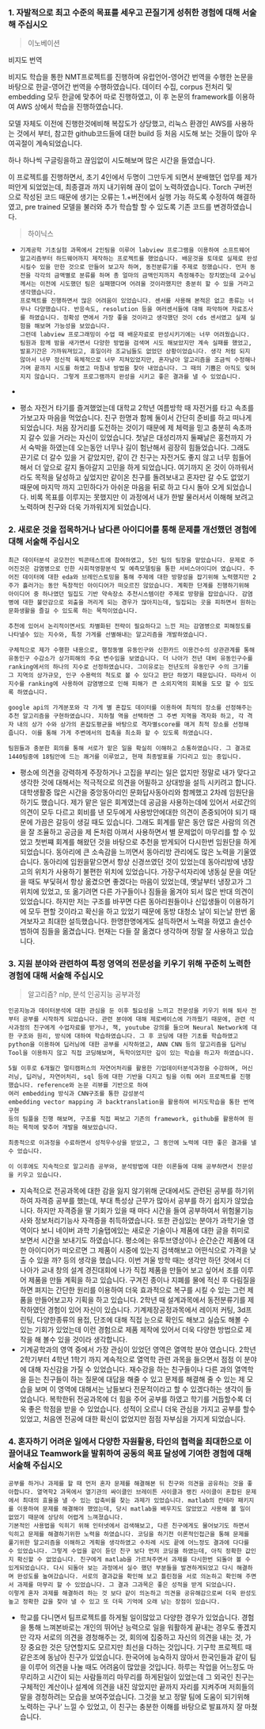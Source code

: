 ### 1. 자발적으로 최고 수준의 목표를 세우고 끈질기게 성취한 경험에 대해 서술해 주십시오

> 이노베이션

비지도 번역

비지도 학습을 통한 NMT프로젝트를 진행하며 유럽언어-영어간 번역을 수행한 논문을 바탕으로 한글-영어간 번역을 수행하였습니다. 데이터 수집, corpus 전처리 및 embedding 모두 한글에 맞추어 따로 진행하였고, 이 후 논문의 framework를 이용하여 AWS 상에서 학습을 진행하였습니다. 

모델 자체도 이전에 진행한것에비해 복잡도가 상당했고, 리눅스 환경인 AWS를 사용하는 것에서 부터, 참고한 github코드들에 대한 build 등 처음 시도해 보는 것들이 많아 우여곡절이 계속되었습니다. 

하나 하나씩 구글링을하고 끊임없이 시도해보며 많은 시간을 들였습니다. 

이 프로젝트를 진행하면서, 초기 4인에서 두명이 그만두게 되면서 분배했던 업무를 제가 떠안게 되었었는데, 최종결과 까지 내기위해 끊이 없이 노력하였습니다. Torch 구버전으로 작성된 코드 때문에 생기는 오류는 1.+버전에서 실행 가능 하도록 수정하여 해결하였고, pre trained 모델을 불러와 추가 학습할 할 수 있도록 기존 코드를 변경하였습니다. 

> 하이닉스

- ```
  기계공학 기초실험 과목에서 2인팀을 이루어 labview 프로그램을 이용하여 소프트웨어 알고리즘부터 하드웨어까지 제작하는 프로젝트를 했었습니다. 배운것을 토데로 실제로 완성시킬수 있을 만한 것으로 만들어 보고자 하며, 동전분류기를 주제로 정했습니다. 먼저 동전을 각각의 금액별로 분류를 하며 총 얼마의 금액인지까지 측정해주는 장치였는데 교수님께서는 이전에 시도했던 팀은 실패했다며 어려울 것이라했지만 충분히 할 수 있을 거라고 생각했습니다. 
  프로젝트를 진행하면서 많은 어려움이 있었습니다. 센서를 사용해 본적은 없고 종류는 너무나 다양했습니다. 반응속도, resolution 등을 여러센서들에 대해 파악하며 자료조사를 하였습니다. 정확성 면에서 가장 좋을 것이라고 생각했던 것이 cds 센서였고 실제 실험을 해보며 가능성을 보았습니다.
  그런데 labview 프로그래밍이 수업 때 배운자료로 완성시키기에는 너무 어려웠습니다. 팀원과 함께 밤을 새가면서 다양한 방법을 검색며 시도 해보았지만 계속 실패를 했었고, 발표기간은 가까워져있고, 휴일이라 조교님들도 없었던 상황이었습니다. 생각 처럼 되지 않아서 너무 정신적 육체적으로 너무 지쳐있었지만, 혼자남아 알고리즘을 조금씩 수정해나가며 끝까지 시도를 하였고 마침내 방법을 찾아 내었습니다. 그 때의 기쁨은 아직도 잊혀지지 않습니다. 그렇게 프로그램까지 완성을 시키고 좋은 결과를 낼 수 있었습니다. 
  ```
  
- 
  
- 평소 자전거 타기를 즐겨했었는데 대학교 2학년 여름방학 때 자전거를 타고 속초를 가보고자 마음을 먹었습니다. 친구 한명과 함께 둘이서 간단히 준비를 하고 떠나게 되었습니다. 처음 장거리를 도전하는 것이기 때문에 제 체력을 믿고 충분히 속초까지 갈수 있을 거라는 자신이 있었습니다. 첫날은 대성리까지 둘째날은 홍천까지 가서 숙박을 하였는데 오는동안 너무나 길이 험난해서 굉장히 힘들었습니다. 그래도 끈기로 더 갈수 있을 거 같았지만, 같이 간 친구는 자전거도 좋지 않고 너무 힘들어 해서 더 앞으로 갈지 돌아갈지 고민을 하게 되었습니다. 여기까지 온 것이 아까워서라도 목적을 달성하고 싶었지만 같이온 친구를 돌려보내고 혼자만 갈 수도 없었기 때문에 마지막 까지 고민하다가 아쉬운 마음을 뒤로 하고 다시 돌아 오게 되었습니다. 비록 목표를 이루지는 못했지만 이 과정에서 내가 한발 물러서서 이해해 보려고 노력하며 친구와 더욱  가까워지게 되었습니다.

### 2. 새로운 것을 접목하거나 남다른 아이디어를 통해 문제를 개선했던 경험에 대해 서술해 주십시오

```
최근 데이터분석 공모전인 빅콘테스트에 참여하였고, 5인 팀의 팀장을 맡았습니다. 문제로 주어진것은 감염병으로 인한 사회적영향분석 및 예측모델링을 통한 서비스아이디어 였습니다. 주어진 데이터에 대한 eda와 브레인스토밍을 통해 주제에 대한 방향성을 잡기위해 노력했지만 2주가 흘러가는 동안 독창적인 아이디어가 떠오르진 않았습니다. 계획한 단계를 진행하기위해 아이디어 중 하나였던 밀집도 기반 약속장소 추천시스템이란 주제로 방향을 잡았습니다. 감염병에 대한 불안감으로 외출을 꺼리게 되는 경우가 많아지는데, 밀집되는 곳을 피하면서 원하는 문화생활을 즐길 수 있도록 하는 목적이었습니다.

추천에 있어서 논리적이면서도 차별화된 전략이 필요하다고 느낀 저는 감염병으로 피해정도를 나타낼수 있는 지수와, 특정 가게를 선별해내는 알고리즘을 개발하였습니다.  

구체적으로 제가 수행한 내용으로, 행정동별 유동인구와 신한카드 이용건수의 상관관계를 통해 유동인구 수감소가 상가피해의 주요 변수임을 보였습니다. 더 나아가 전년 대비 유동인구수를 ranking에서의 하나의 지수로 선정하였습니다. 그이유로는 전년도의 유동인구 수의 크기를 그 지역의 상가규모, 인구 수용력의 척도로 볼 수 있다고 판단 하였기 때문입니다. 따라서 이 지수를 ranking에 사용하여 감염병으로 인해 피해가 큰 소외지역의 회복을 도모 할 수 있도록 하였습니다.

google api의 가게분포와 각 가게 별 혼잡도 데이터를 이용하여 최적의 장소를 선정해주는 추천 알고리즘을 구현하였습니다. 지하철 역을 선택하면 그 주변 지역을 격자화 하고, 각 격자 내의 상가 수와 상가의 혼잡도평균을 바탕으로 격자별score를 매겨 최적 장소를 선정해 줍니다. 이를 통해 가게 주변에서의 접촉을 최소화 할 수 있도록 하였습니다.

팀원들과 충분한 회의를 통해 서로가 맡은 일을 확실히 이해하고 소통하였습니다. 그 결과로 1440팀중에 18팀안에 드는 쾌거를 이루었고, 현재 최종발표를 기다리고 있는 중입니다.
```





- 평소에 의견을 강력하게 주장하거나 고집을 부리는 일은 없지만 정말로 내가 맞다고 생각한 것에 대해서는 적극적으로 의견을 어필하고 상대방을 설득 시키려고 합니다.
  대학생활중 많은 시간을 중앙동아리인 문화답사동아리와 함께했고 2차례 임원단을 하기도 했습니다. 제가 맡은 일은 회계였는데 공금을 사용하는데에 있어서 서로간의 의견이 모두 다르고 회비를 낸 모두에게 사용방안에대한 의견이 존중되어야 되기 때문에 가끔은 갈등이 생길 때도 있습니다. 그래도 회계를 맡은 동안 많은 사람의 의견을 잘 조율하고 공금을 제 돈처럼 아껴서 사용하면서 별 문제없이 마무리를 할 수 있었고 첫번쨰 회계를 해왔던 것을 바탕으로 추천을 받게되어 다시한번 임원단을 하게 되었습니다.
  동아리에 큰 소속감을 느끼면서 동아리방 관리에도 많은 노력을 기울였습니다. 동아리에 임원을맡으면서 항상 신경쓰였던 것이 있었는데 동아리방에 냉장고의 위치가 사용하기 불편한 위치에 있었습니다. 가장구석자리에 냉동실 문을 여닫을 때도 부딫혀서 항상 옮겼으면 좋겠다는 마음이 있었는데, 옛날부터 냉장고가 그 위치에 있었고, 또 옮기려면 다른 가구들이나 짐들을 옮겨야 되서 많은 반대 의견이있었습니다. 하지만 저는 구조를 바꾸면 다른 동아리원들이나 신입생들이 이용하기에 모두 편할 것이라고 확신을 하고 있었기 때문에 동방 대청소 날이 되는날 한번 옮겨보자고 최대한 설득했습니다. 한명한명에게도 설득하면서 노력을 하였고 솔선수범하여 짐들을 옮겼습니다. 현재는 다들 잘 옮겼다 생각하며 정말 잘 사용하고 있습니다. 

### 3. 지원 분야와 관련하여 특정 영역의 전문성을 키우기 위해 꾸준히 노력한 경험에 대해 서술해 주십시오

> 알고리즘? nlp, 분석 인공지능 공부과정

```
인공지능과 데이터분석에 대한 관심을 둔 이후 필요성을 느끼고 전문성을 키우기 위해 퇴사 전부터 공부를 시작하게 되었습니다. 관련 분야에 대해 제로베이스에 가까웠기 때문에, 관련 석사과정의 친구에게 수업자료를 받거나, 책, youtube 강의를 들으며 Neural Network에 대한 구조와 원리, 방식에 대하여 학습하였습니다. 그 후 코딩에 대한 기초를 학습하였고 python을 이용하여 딥러닝에 대한 공부를 시작하였고, ANN CNN 등의 알고리즘을 딥러닝 Tool을 이용하지 않고 직접 코딩해보며, 독학이었지만 깊이 있는 학습을 하고자 하였습니다.

5월 이후로 6개월간 멀티캠퍼스의 자연어처리를 활용한 기업데이터분석과정을 수강하며, 머신러닝, 딥러닝, 자연어처리, sql 등에 대한 기반을 다지고 팀을 이뤄 여러 프로젝트를 진행 했습니다. reference와 논문 리뷰를 기반으로 하여 
여러 embedding 방식과 CNN구조를 통한 감성분석
embedding vector mapping 과 backtranslation을 활용하여 비지도학습을 통한 번역 구현
등의 팀플을 진행 해보며, 구조를 직접 짜보고 기존의 framework, github를 활용하여 원하는 목적에 맞추어 개발을 해보았습니다.

최종적으로 이과정을 수료하면서 성적우수상을 받았고, 그 동안에 노력에 대한 좋은 결과를 낼 수 었습니다.

이 이후에도 지속적으로 알고리즘 공부와, 분석방법에 대한 이론들에 대해 공부하면서 전문성을 키우고 있습니다.
```



- 지속적으로 전공과목에 대한 감을 잃지 않기위해 군대에서도 관련된 공부를 하기위하여 자격증 공부를 했는데, 부대 특성상 근무가 많아서 공부를 하기 쉽지가 않았습니다. 하지만 자격증을 딸 기회가 있을 때 마다 시간을 들여 공부하여서 위험물기능사와 정보처리기능사 자격증을 취득하였습니다. 또한 관심있는 분야가 과학기술 영역이다 보니 네이버 과학 기술탭에있는 새로운 기술이나 제품에 대한 글을 취미로 보면서 시간을 보내기도 하였습니다. 평소에는 유투브영상이나 순간순간 제품에 대한 아이디어가 떠오르면 그 제품이 시중에 있는지 검색해보고 어떤식으로 가격을 낮출 수 있을 까? 등의 생각을 했습니다. 이번 겨울 방학 때는 생각만 하던 것에서 더 나아가 교내 창의 설계 경진대회에 나가 직접 제품을 만들어 보고 싶어서 조를 이루어 제품을 만들 계획을 하고 있습니다. 구겨진 종이나 지폐를 물에 적신 후 다림질을 하면 펴지는 간단한 원리를 이용하여 더욱 효과적으로 복구를 시킬 수 있는 그런 제품을 만들어보고자 기획을 하고 있습니다. 2학년 때 설계과목에서 동전분류기를 제작하였던 경험이 있어 자신이 있습니다. 
  기계제장공정과목에서 레이저 커팅, 3d프린팅, 다양한종류의 용접, 단조에 대해 직접 눈으로 확인도 해보고 실습도 해볼 수 있는 기회가 있었는데 이런 경험으로 제품 제작에 있어서 더욱 다양한 방법으로 제작을 해 볼수 있을 것이라 생각합니다.
- 기계공학과의 영역 중에서 가장 관심이 있었던 영역은 열역학 분야 였습니다. 2학년 2학기부터 4학년 1학기 까지 계속적으로 열역학 관련 과목을 들으면서 점점 이 분야에 대해 자신감을 가질 수 있었습니다.
  재수강을 하는 친구들이나 다른 과의 열역학을 듣는 친구들이 하는 질문에 대답을 해줄 수 있고 문제를 해결해 줄 수 있는 제 모습을 보며 이 영역에 대해서는 남들보다 전문적이라고 할 수 있겠다하는 생각이 들었습니다. 
  복학한뒤 전공과목에 더 힘을 주어 공부를 하였고 학기를 거듭할수록 더욱 좋은 학점을 받을 수 있었습니다. 성적이 오르니 더욱 관심을 가지고 공부를 할수있었고, 처음엔 전공에 대한 확신이 없었지만 점점 자부심을 가지게 되었습니다.

### 4. 혼자하기 어려운 일에서 다양한 자원활용, 타인의 협력을 최대한으로 이끌어내요 Teamwork을 발휘하여 공동의 목표 달성에 기여한 경험에 대해 서술해 주십시오

````
공부를 하거나 과제를 할 때 먼저 혼자 문제를 해결해본 뒤 친구와 의견을 공유하는 것을 좋아합니다. 열역학2 과목에서 열기관의 싸이클인 브레이튼 사이클과 랭킨 사이클이 혼합된 문제에서 최대의 효율을 낼 수 있는 압축비를 찾는 과제가 있었습니다. matlab의 칸테라 패키지를 이용하여 문제를 해결해야 했었는데, 당시 matlab을 배우지도 않았었고 사용해 볼 일이 없었기 때문에 상당히 어렵게 느껴졌습니다. 
기본적인 사용법을 익히기 위해 인터넷에서 검색해보고, 다른 친구에게도 물어보기도 하면서 익히고 문제를 해결하기위한 노력을 하였습니다. 코딩을 하기전 이론적인접근을 통해 문제를 풀기위한 알고리즘을 이해하고 게획을 생각하였고 수차례 시도 끝에 어느정도 결과에 다다를 수 있었습니다. 그렇게 수업을 같이 듣던 친구 보다 먼저 코딩을 하였는데, 아직 정확한 값인지 확신할 수 없었습니다. 친구에게 matlab을 가르쳐주면서 과제를 다시한번 되돌아 볼 수 있게되었습니다. 다시 되돌아 보는 과정에서 실수 했던 부분들을 발견하게되었고 다시 해결하며 완성도를 높여갔습니다. 서로의 결과값을 확인해 보고 틀린점을 서로 의논하고 확인해 주면서 과제를 마무리 할 수 있었습니다. 그 결과 그과목은 좋은 성적을 받게 되었습니다. 
이렇게 혼자 과제를 해결하려 하는 것 보다 같이 의논하고 의견을 공유해감으로써 더욱 완성도 높고 정확한 값을 찾아 낼 수 있고 또 더욱 기억에 오래 남는 장점이 있습니다. 
````



- 학교를 다니면서 팀프로젝트를 하게될 일이많았고 다양한 경우가 있었습니다. 경험을 통해 느껴본바로는 개인의 뛰어난 능력으로 일을 워활하게 끝내는 경우도 좋겠지만 각자 서로의 의견을 경청해주는 것, 회의에 집중하고 자신의 의견을 내는 것, 가장 중요한 것은 당연할지도 모르지만 최선을 다하는 것입니다. 
  기구학 프로젝트 때 같은조에 동남아 친구가 있었습니다. 한국어에 능숙하지 않아서 한국인들과 같이 팀을 이루어 의견을 나눌 때도 어려움이 많았을 것입니다. 하루는 작업을 어느정도 마무리하고 시간이 되는 사람들끼리 마무리를 하게된일이 있었는데 그 외국인 친구는 구체적인 계산이나 설계에 의견을 내진 않았지만 끝까지 자리를 지켜주며 저희들의 말을 경청하려는 모습을 보여주었습니다. 그것을 보고 정말 팀에 도움이 되기위해 노력하는 구나’ 느낄 수 있었고, 이 친구는 충분한 이해를 바탕으로 발표까지 잘 마쳤습니다. 

